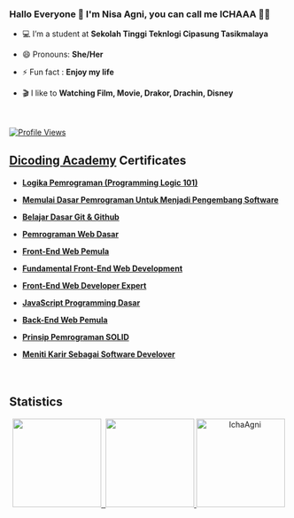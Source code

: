 ### Hallo Everyone 👋 I'm Nisa Agni, you can call me ICHAAA 👩‍💻

- 💻 I’m a student at **Sekolah Tinggi Teknlogi Cipasung Tasikmalaya**

- 😄 Pronouns: **She/Her**

- ⚡ Fun fact : **Enjoy my life**

- 🎬 I like to **Watching Film, Movie, Drakor, Drachin, Disney**
<br><br><br>
<a href="https://github.com/IchaAgni/">
   <img alt="Profile Views" src="https://komarev.com/ghpvc/?username=IchaAgni&style=flat-square&label=Profile+Views&color=0891b2" />
</a>


<br>
<h2 align="left"><a href="https://www.dicoding.com/">Dicoding Academy</a> Certificates</h2>

<h4>  
  
- <a href="https://www.dicoding.com/certificates/N9ZO70L38ZG5">Logika Pemrograman (Programming Logic 101)</a>

- <a href="https://www.dicoding.com/certificates/ERZRMDKRWPYV">Memulai Dasar Pemrograman Untuk Menjadi Pengembang Software</a>
  
- <a href="https://www.dicoding.com/certificates/RVZKKWGGNZD5">Belajar Dasar Git & Github</a>

- <a href="https://www.dicoding.com/certificates/4EXG52QKQXRL">Pemrograman Web Dasar</a>

- <a href="https://www.dicoding.com/certificates/EYX423K96ZDL">Front-End Web Pemula</a>

- <a href="https://www.dicoding.com/certificates/EYX424936ZDL">Fundamental Front-End Web Development</a>

- <a href="https://www.dicoding.com/certificates/MRZM4EDK3XYQ">Front-End Web Developer Expert</a>

- <a href="https://www.dicoding.com/certificates/81P282NVOPOY">JavaScript Programming Dasar</a>

- <a href="https://www.dicoding.com/certificates/QLZ92R8J2X5DV">Back-End Web Pemula</a>
  
- <a href="https://www.dicoding.com/certificates/72ZD90ME9PYW">Prinsip Pemrograman SOLID</a>
  
- <a href="https://www.dicoding.com/certificates/MRZM4DWENXYQ">Meniti Karir Sebagai Software Develover</a>
</h4>

<br>
<h2 align="left">Statistics</h2>
<p align="middle">
<a href="https://github.com/IchaAgni">
  <img height="160em" src="https://github-readme-stats-eight-theta.vercel.app/api?username=IchaAgni&show_icons=true&theme=radical&include_all_commits=true&count_private=true"/>&nbsp;
  <img height="160em" src="https://github-readme-stats-eight-theta.vercel.app/api/top-langs/?username=IchaAgni&layout=compact&langs_count=8&theme=radical"/>
  <img height="160em" src="https://github-readme-streak-stats.herokuapp.com/?user=IchaAgni&theme=radical" alt="IchaAgni" />
</a>
</p>
